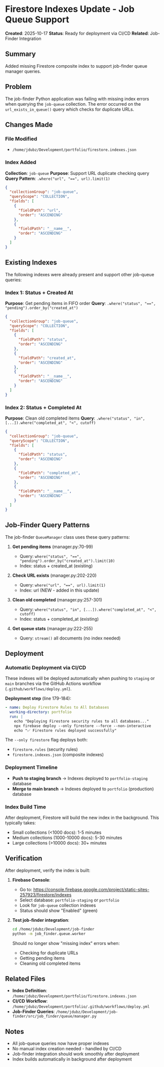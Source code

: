# Firestore Indexes Update - Job Queue Support

**Created**: 2025-10-17
**Status**: Ready for deployment via CI/CD
**Related**: Job-Finder Integration

## Summary

Added missing Firestore composite index to support job-finder queue manager queries.

## Problem

The job-finder Python application was failing with missing index errors when querying the `job-queue` collection. The error occurred on the `url_exists_in_queue()` query which checks for duplicate URLs.

## Changes Made

### File Modified
- `/home/jdubz/Development/portfolio/firestore.indexes.json`

### Index Added

**Collection**: `job-queue`
**Purpose**: Support URL duplicate checking query
**Query Pattern**: `.where("url", "==", url).limit(1)`

```json
{
  "collectionGroup": "job-queue",
  "queryScope": "COLLECTION",
  "fields": [
    {
      "fieldPath": "url",
      "order": "ASCENDING"
    },
    {
      "fieldPath": "__name__",
      "order": "ASCENDING"
    }
  ]
}
```

## Existing Indexes

The following indexes were already present and support other job-queue queries:

### Index 1: Status + Created At
**Purpose**: Get pending items in FIFO order
**Query**: `.where("status", "==", "pending").order_by("created_at")`

```json
{
  "collectionGroup": "job-queue",
  "queryScope": "COLLECTION",
  "fields": [
    {
      "fieldPath": "status",
      "order": "ASCENDING"
    },
    {
      "fieldPath": "created_at",
      "order": "ASCENDING"
    },
    {
      "fieldPath": "__name__",
      "order": "ASCENDING"
    }
  ]
}
```

### Index 2: Status + Completed At
**Purpose**: Clean old completed items
**Query**: `.where("status", "in", [...]).where("completed_at", "<", cutoff)`

```json
{
  "collectionGroup": "job-queue",
  "queryScope": "COLLECTION",
  "fields": [
    {
      "fieldPath": "status",
      "order": "ASCENDING"
    },
    {
      "fieldPath": "completed_at",
      "order": "ASCENDING"
    },
    {
      "fieldPath": "__name__",
      "order": "ASCENDING"
    }
  ]
}
```

## Job-Finder Query Patterns

The job-finder `QueueManager` class uses these query patterns:

1. **Get pending items** (manager.py:70-99)
   - Query: `where("status", "==", "pending").order_by("created_at").limit(10)`
   - Index: status + created_at (existing)

2. **Check URL exists** (manager.py:202-220)
   - Query: `where("url", "==", url).limit(1)`
   - Index: url (NEW - added in this update)

3. **Clean old completed** (manager.py:257-301)
   - Query: `where("status", "in", [...]).where("completed_at", "<", cutoff)`
   - Index: status + completed_at (existing)

4. **Get queue stats** (manager.py:222-255)
   - Query: `stream()` all documents (no index needed)

## Deployment

### Automatic Deployment via CI/CD

These indexes will be deployed automatically when pushing to `staging` or `main` branches via the GitHub Actions workflow (`.github/workflows/deploy.yml`).

**Deployment step** (line 179-184):
```yaml
- name: Deploy Firestore Rules to All Databases
  working-directory: portfolio
  run: |
    echo "Deploying Firestore security rules to all databases..."
    npx firebase deploy --only firestore --force --non-interactive
    echo "✅ Firestore rules deployed successfully"
```

The `--only firestore` flag deploys both:
- `firestore.rules` (security rules)
- `firestore.indexes.json` (composite indexes)

### Deployment Timeline

- **Push to staging branch** → Indexes deployed to `portfolio-staging` database
- **Merge to main branch** → Indexes deployed to `portfolio` (production) database

### Index Build Time

After deployment, Firestore will build the new index in the background. This typically takes:
- Small collections (<1000 docs): 1-5 minutes
- Medium collections (1000-10000 docs): 5-30 minutes
- Large collections (>10000 docs): 30+ minutes

## Verification

After deployment, verify the index is built:

1. **Firebase Console**:
   - Go to: https://console.firebase.google.com/project/static-sites-257923/firestore/indexes
   - Select database: `portfolio-staging` or `portfolio`
   - Look for `job-queue` collection indexes
   - Status should show "Enabled" (green)

2. **Test job-finder integration**:
   ```bash
   cd /home/jdubz/Development/job-finder
   python -m job_finder.queue.worker
   ```

   Should no longer show "missing index" errors when:
   - Checking for duplicate URLs
   - Getting pending items
   - Cleaning old completed items

## Related Files

- **Index Definition**: `/home/jdubz/Development/portfolio/firestore.indexes.json`
- **CI/CD Workflow**: `/home/jdubz/Development/portfolio/.github/workflows/deploy.yml`
- **Job-Finder Queries**: `/home/jdubz/Development/job-finder/src/job_finder/queue/manager.py`

## Notes

- All job-queue queries now have proper indexes
- No manual index creation needed - handled by CI/CD
- Job-finder integration should work smoothly after deployment
- Index builds automatically in background after deployment
